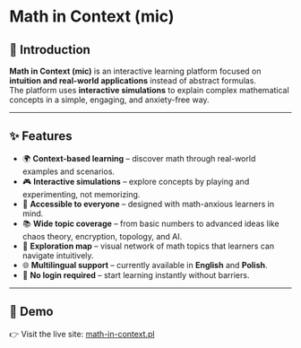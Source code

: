 # Math in Context (mic)

## 📖 Introduction
**Math in Context (mic)** is an interactive learning platform focused on **intuition and real-world applications** instead of abstract formulas.  
The platform uses **interactive simulations** to explain complex mathematical concepts in a simple, engaging, and anxiety-free way.  

---

## ✨ Features
- 🌍 **Context-based learning** – discover math through real-world examples and scenarios.  
- 🎮 **Interactive simulations** – explore concepts by playing and experimenting, not memorizing.  
- 🤝 **Accessible to everyone** – designed with math-anxious learners in mind.  
- 📚 **Wide topic coverage** – from basic numbers to advanced ideas like chaos theory, encryption, topology, and AI.  
- 🔎 **Exploration map** – visual network of math topics that learners can navigate intuitively.  
- 🌐 **Multilingual support** – currently available in **English** and **Polish**.  
- 🚪 **No login required** – start learning instantly without barriers.  

---

## 🎥 Demo
👉 Visit the live site: [math-in-context.pl](https://math-in-context.pl)
